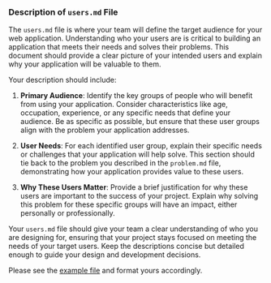 ### Description of `users.md` File

The `users.md` file is where your team will define the target audience for your web application. Understanding who your users are is critical to building an application that meets their needs and solves their problems. This document should provide a clear picture of your intended users and explain why your application will be valuable to them.

Your description should include:

1. **Primary Audience**: Identify the key groups of people who will benefit from using your application. Consider characteristics like age, occupation, experience, or any specific needs that define your audience. Be as specific as possible, but ensure that these user groups align with the problem your application addresses.

2. **User Needs**: For each identified user group, explain their specific needs or challenges that your application will help solve. This section should tie back to the problem you described in the `problem.md` file, demonstrating how your application provides value to these users.

3. **Why These Users Matter**: Provide a brief justification for why these users are important to the success of your project. Explain why solving this problem for these specific groups will have an impact, either personally or professionally.

Your `users.md` file should give your team a clear understanding of who you are designing for, ensuring that your project stays focused on meeting the needs of your target users. Keep the descriptions concise but detailed enough to guide your design and development decisions.

Please see the [example file](https://github.com/umass-cs-326/ms02-example/blob/main/team/m2/users.md?plain=1) and format yours accordingly.